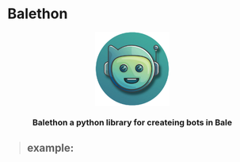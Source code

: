# Balethon
<p align="center">
   <img align="center" src="Balethon.png" alt="PROFILE" width="150">
</p>

<h3 align="center">Balethon a python library for createing bots in Bale</h3>

> ## example:
